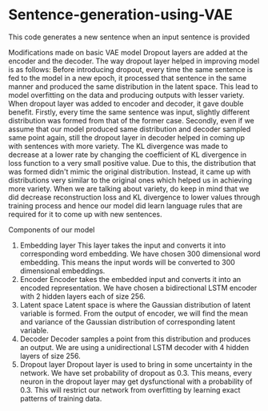 # Sentence-generation-using-VAE
This code generates a new sentence when an input sentence is provided

Modifications made on basic VAE model
Dropout layers are added at the encoder and the decoder. The way dropout layer helped in improving model is as follows: Before introducing dropout, every time the same sentence is fed to the model in a new epoch, it processed that sentence in the same manner and produced the same distribution in the latent space. This lead to model overfitting on the data and producing outputs with lesser variety. When dropout layer was added to encoder and decoder, it gave double benefit. Firstly, every time the same sentence was input, slightly different distribution was formed from that of the former case. Secondly, even if we assume that our model produced same distribution and decoder sampled same point again, still the dropout layer in decoder helped in coming up with sentences with more variety.
The KL divergence was made to decrease at a lower rate by changing the coefficient of KL divergence in loss function to a very small positive value. Due to this, the distribution that was formed didn't mimic the original distribution. Instead, it came up with distributions very similar to the original ones which helped us in achieving more variety. When we are talking about variety, do keep in mind that we did decrease reconstruction loss and KL divergence to lower values through training process and hence our model did learn language rules that are required for it to come up with new sentences.

Components of our model
1. Embedding layer
This layer takes the input and converts it into corresponding word embedding. We have chosen 300 dimensional word embedding. This means the input words will be converted to 300 dimensional embeddings.
2. Encoder
Encoder takes the embedded input and converts it into an encoded representation. We have chosen a bidirectional LSTM encoder with 2 hidden layers each of size 256.
3. Latent space
Latent space is where the Gaussian distribution of latent variable is formed. From the output of encoder, we will find the mean and variance of the Gaussian distribution of corresponding latent variable. 
4. Decoder
Decoder samples a point from this distribution and produces an output. We are using a unidirectional LSTM decoder with 4 hidden layers of size 256.
5. Dropout layer
Dropout layer is used to bring in some uncertainty in the network. We have set probability of dropout as 0.3. This means, every neuron in the dropout layer may get dysfunctional with a probability of 0.3. This will restrict our network from overfitting by learning exact patterns of training data.
